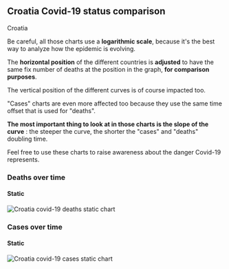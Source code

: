 ## Croatia Covid-19 status comparison 

Croatia



Be careful, all those charts use a **logarithmic scale**, because it's the best way to analyze how the epidemic is evolving.
 
The **horizontal position** of the different countries is **adjusted** to have the same fix number of deaths at the position in the graph, **for comparison purposes**.

The vertical position of the different curves is of course impacted too.

"Cases" charts are even more affected too because they use the same time offset that is used for "deaths".

**The most important thing to look at in those charts is the slope of the curve** : the steeper the curve, the shorter the "cases" and "deaths" doubling time.

Feel free to use these charts to raise awareness about the danger Covid-19 represents. 


 
### Deaths over time
 
#### Static
![Croatia covid-19 deaths static chart](https://raw.githubusercontent.com/madlag/coronavirus_study/master/notebooks/graphs/2020-03-21/countries/Croatia/2020-03-21_Croatia_deaths.png "Croatia covid-19 deaths static chart")   

 
### Cases over time
 
#### Static
![Croatia covid-19 cases static chart](https://raw.githubusercontent.com/madlag/coronavirus_study/master/notebooks/graphs/2020-03-21/countries/Croatia/2020-03-21_Croatia_cases.png "Croatia covid-19 cases static chart")   

